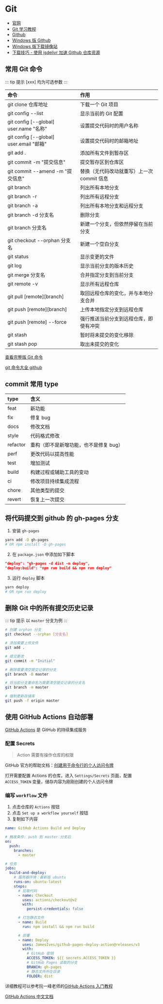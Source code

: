 # Git

- [官网](https://git-scm.com/)
- [Git 学习教程](https://learngitbranching.js.org/?locale=zh_CN)
- [Github](https://github.com/git/git)
- [Windows 版 Github](https://github.com/git-for-windows/git)
- [Windows 版下载镜像站](https://npm.taobao.org/mirrors/git-for-windows/)
- [下载技巧 - 使用 jsdelivr 加速 Github 仓库资源](https://github.com/maomao1996/daily-notes/issues/7)

## 常用 Git 命令

::: tip 提示
[xxx] 均为可选参数
:::

| 命令                                    | 作用                                       |
| :-------------------------------------- | :----------------------------------------- |
| git clone 仓库地址                      | 下载一个 Git 项目                          |
| git config --list                       | 显示当前的 Git 配置                        |
| git config [--global] user.name "名称"  | 设置提交代码时的用户名称                   |
| git config [--global] user.email "邮箱" | 设置提交代码时的邮箱地址                   |
| git add .                               | 添加所有文件到暂存区                       |
| git commit -m "提交信息"                | 提交暂存区到仓库区                         |
| git commit --amend -m "提交信息"        | 替换（无代码改动就重写）上一次 commit 信息 |
| git branch                              | 列出所有本地分支                           |
| git branch -r                           | 列出所有远程分支                           |
| git branch -a                           | 列出所有本地分支和远程分支                 |
| git branch -d 分支名                    | 删除分支                                   |
| git branch 分支名                       | 新建一个分支，但依然停留在当前分支         |
| git checkout --orphan 分支名            | 新建一个空白分支                           |
| git status                              | 显示变更的文件                             |
| git log                                 | 显示当前分支的版本历史                     |
| git merge 分支名                        | 合并指定分支到当前分支                     |
| git remote -v                           | 显示所有远程仓库                           |
| git pull [remote][branch]               | 取回远程仓库的变化，并与本地分支合并       |
| git push [remote][branch]               | 上传本地指定分支到远程仓库                 |
| git push [remote] --force               | 强行推送当前分支到远程仓库，即使有冲突     |
| git stash                               | 暂时将未提交的变化移除                     |
| git stash pop                           | 取出未提交的变化                           |

[查看完整版 Git 命令](command)

[git 命令大全 github](https://github.com/521xueweihan/git-tips)

## commit 常用 type

| type     | 含义                                   |
| :------- | :------------------------------------- |
| feat     | 新功能                                 |
| fix      | 修复 bug                               |
| docs     | 修改文档                               |
| style    | 代码格式修改                           |
| refactor | 重构（即不是新增功能，也不是修复 bug） |
| perf     | 更改代码以提高性能                     |
| test     | 增加测试                               |
| build    | 构建过程或辅助工具的变动               |
| ci       | 修改项目持续集成流程                   |
| chore    | 其他类型的提交                         |
| revert   | 恢复上一次提交                         |

## 将代码提交到 github 的 gh-pages 分支

1. 安装 `gh-pages`

```sh
yarn add -D gh-pages
# OR npm install -D gh-pages
```

2. 在 `package.json` 中添加如下脚本

```json
"deploy": "gh-pages -d dist -m deploy",
"deploy:build": "npm run build && npm run deploy"
```

3. 运行 `deploy` 脚本

```sh
yarn deploy
# OR npm run deploy
```

## 删除 Git 中的所有提交历史记录

::: tip 提示
以 `master` 分支为例
:::

```sh
# 创建 orphan 分支
git checkout --orphan [分支名]

# 添加需要上传文件
git add .

# 提交更改
git commit -m "Initial"

# 删除需要清空提交记录的分支
git branch -D master

# 将当前分支重命名为需要清空提交记录的分支名
git branch -m master

# 强制更新存储库
git push -f origin master
```

## 使用 GitHub Actions 自动部署

[GitHub Actions](https://github.com/features/actions) 是 GitHub 的持续集成服务

### 配置 Secrets

> Action 需要有操作仓库的权限

GitHub 官方的帮助文档：[创建用于命令行的个人访问令牌](https://help.github.com/cn/github/authenticating-to-github/creating-a-personal-access-token-for-the-command-line)

打开需要配置 Actions 的仓库，进入 `Settings/Secrets` 页面，配置 `ACCESS_TOKEN` 变量，储存内容为刚刚创建的个人访问令牌

### 编写 `workflow` 文件

1. 点击仓库的 `Actions` 按钮
2. 点击 `Set up a workflow yourself` 按钮
3. 复制如下内容

```yml
name: GitHub Actions Build and Deploy

# 触发条件: push 到 master 分支后
on:
  push:
    branches:
      - master

# 任务
jobs:
  build-and-deploy:
    # 服务器环境：最新版 ubuntu
    runs-on: ubuntu-latest
    steps:
      # 拉取代码
      - name: Checkout
        uses: actions/checkout@v2
        with:
          persist-credentials: false

      # 打包静态文件
      - name: Build
        run: npm install && npm run build

      # 部署
      - name: Deploy
        uses: JamesIves/github-pages-deploy-action@releases/v3
        with:
          # GitHub 密钥
          ACCESS_TOKEN: ${{ secrets.ACCESS_TOKEN }}
          # GitHub Pages 读取的分支
          BRANCH: gh-pages
          # 静态文件所在目录
          FOLDER: dist
```

详细教程可以参考阮一峰老师的[GitHub Actions 入门教程](http://www.ruanyifeng.com/blog/2019/09/getting-started-with-github-actions.html)

[GitHub Actions 中文文档](https://docs.github.com/cn/actions/reference)
